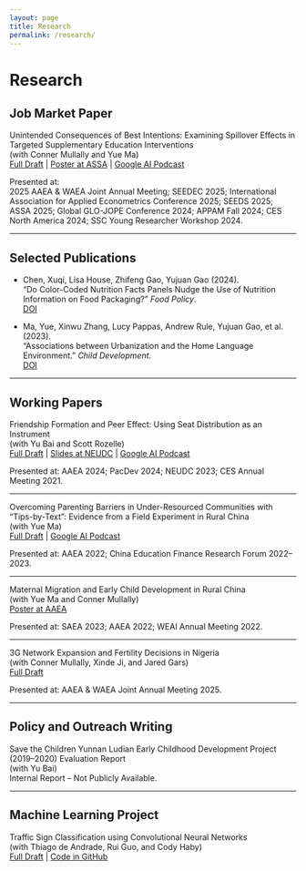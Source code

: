 ```yaml
---
layout: page
title: Research
permalink: /research/
---
```


# Research

## Job Market Paper

Unintended Consequences of Best Intentions: Examining Spillover Effects in Targeted Supplementary Education Interventions  
(with Conner Mullally and Yue Ma)  
[Full Draft](https://www.dropbox.com/scl/fi/z1hparrh8ltcy1te3n7w1/Spillover_Effect.pdf?rlkey=5bcw0rvf4bmk1zjem7mh81mzd&st=1i97r34e&dl=0) | [Poster at ASSA](#) | [Google AI Podcast](#)  

Presented at:  
2025 AAEA & WAEA Joint Annual Meeting; SEEDEC 2025; International Association for Applied Econometrics Conference 2025; SEEDS 2025; ASSA 2025; Global GLO-JOPE Conference 2024; APPAM Fall 2024; CES North America 2024; SSC Young Researcher Workshop 2024.

---

## Selected Publications

- Chen, Xuqi, Lisa House, Zhifeng Gao, Yujuan Gao (2024).  
“Do Color-Coded Nutrition Facts Panels Nudge the Use of Nutrition Information on Food Packaging?” *Food Policy*.  
[DOI](https://doi.org/10.1016/j.foodpol.2024.102730)

- Ma, Yue, Xinwu Zhang, Lucy Pappas, Andrew Rule, Yujuan Gao, et al. (2023).  
“Associations between Urbanization and the Home Language Environment.” *Child Development*.  
[DOI](https://doi.org/10.1111/cdev.14034)

---

## Working Papers

Friendship Formation and Peer Effect: Using Seat Distribution as an Instrument  
(with Yu Bai and Scott Rozelle)  
[Full Draft](https://dx.doi.org/10.2139/ssrn.4828554) | [Slides at NEUDC](#) | [Google AI Podcast](#)  

Presented at: AAEA 2024; PacDev 2024; NEUDC 2023; CES Annual Meeting 2021.

---

Overcoming Parenting Barriers in Under-Resourced Communities with “Tips-by-Text”: Evidence from a Field Experiment in Rural China  
(with Yue Ma)  
[Full Draft](https://ssrn.com/abstract=4969618) | [Google AI Podcast](#)  

Presented at: AAEA 2022; China Education Finance Research Forum 2022–2023.

---

Maternal Migration and Early Child Development in Rural China  
(with Yue Ma and Conner Mullally)  
[Poster at AAEA](#)  

Presented at: SAEA 2023; AAEA 2022; WEAI Annual Meeting 2022.

---

3G Network Expansion and Fertility Decisions in Nigeria  
(with Conner Mullally, Xinde Ji, and Jared Gars)  
[Full Draft](https://www.dropbox.com/scl/fi/pfhyodefjudcql85cup67/Broadband_and_Fertility_in_Nigeria.pdf?rlkey=saul6sz7gkdjcjgklc0ye9i4f&st=zjp1v8uy&dl=0)  

Presented at: AAEA & WAEA Joint Annual Meeting 2025.

---

## Policy and Outreach Writing

Save the Children Yunnan Ludian Early Childhood Development Project (2019–2020) Evaluation Report  
(with Yu Bai)  
Internal Report – Not Publicly Available.

---

## Machine Learning Project

Traffic Sign Classification using Convolutional Neural Networks  
(with Thiago de Andrade, Rui Guo, and Cody Haby)  
[Full Draft](#) | [Code in GitHub](#)
